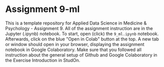 # Assignment 9-ml
This is a template repository for Applied Data Science in Medicine & Psychology - Assignment 9. All of the assignment instruction are in the Jupyter (.ipynb) notebook. To start, open (click) the ``9_ml.ipynb`` notebook. Afterwards, click on the blue "Open in Colab" button at the top. A new tab or window should open in your browser, displaying the assignment notebook in Google Colaboratory. Make sure that you followed all instruction about the general setup of Github and Google Colaboratory in the Exercise Introduction in StudOn.
